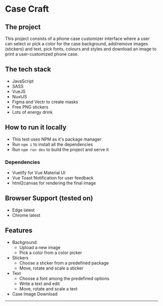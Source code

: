 Case Craft
===

## The project
This project consists of a phone case customizer interface where a user can select or pick a color for the case background, add/remove images (stickers) and text, pick fonts, colours and styles and download an image to print a user-customized phone case.

## The tech stack
* JavaScript
* SASS
* VueJS
* NuxtJS
* Figma and Vectr to create masks
* Free PNG stickers
* Lots of energy drink

## How to run it locally
* This test uses NPM as it's package manager
* Run `npm i` to install all the dependencies
* Run `npm run dev` to build the project and serve it

### Dependencies
* Vuetify for Vue Material UI
* Vue Toast Notification for user feedback
* html2canvas for rendering the final image

## Browser Support (tested on)
* Edge latest
* Chrome latest

## Features
* Background:
  * Upload a new image
  * Pick a color from a color picker
* Stickers
  * Choose a sticker from a predefined package
  * Move, rotate and scale a sticker
* Text
  * Choose a font among the predefined options
  * Write a text and edit
  * Move, rotate and scale a text
* Case Image Download
___
